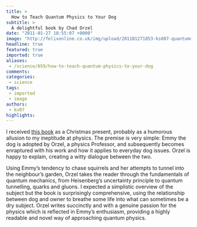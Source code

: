 ```yaml
---
title: >
  How to Teach Quantum Physics to Your Dog
subtitle: >
  A delightful book by Chad Orzel
date: "2011-01-27 18:55:07 +0000"
image: "http://felixonline.co.uk/img/upload/201101271853-ks607-quantumd.jpg"
headline: true
featured: true
imported: true
aliases:
 - /science/659/how-to-teach-quantum-physics-to-your-dog
comments:
categories:
 - science
tags:
 - imported
 - image
authors:
 - kv07
highlights:
---
```


I received [this book](http://www.amazon.co.uk/How-Teach-Quantum-Physics-Your/dp/1851687793) as a Christmas present, probably as a humorous allusion to my ineptitude at physics. The premise is very simple: Emmy the dog is adopted by Orzel, a physics Professor, and subsequently becomes enraptured with his work and how it applies to everyday dog issues. Orzel is happy to explain, creating a witty dialogue between the two.

Using Emmy’s tendency to chase squirrels and her attempts to tunnel into the neighbour’s garden, Orzel takes the reader through the fundamentals of quantum mechanics, from Heisenberg’s uncertainty principle to quantum tunnelling, quarks and gluons. I expected a simplistic overview of the subject but the book is surprisingly comprehensive, using the relationship between dog and owner to breathe some life into what can sometimes be a dry subject. Orzel writes succinctly and with a genuine passion for the physics which is reflected in Emmy’s enthusiasm, providing a highly readable and novel way of approaching quantum physics.
